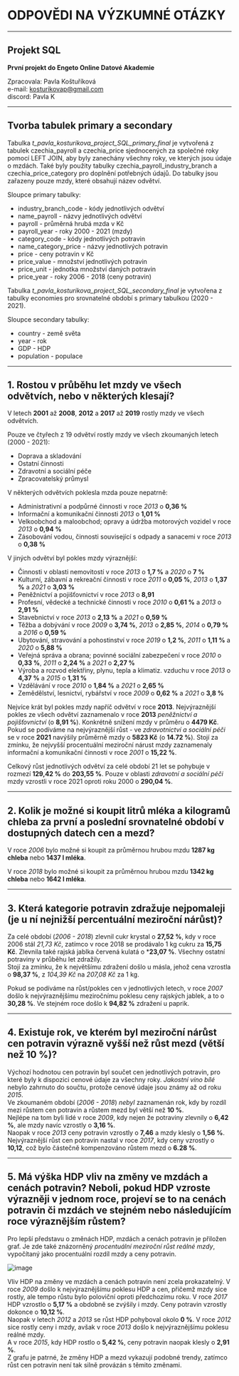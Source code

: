 # ODPOVĚDI NA VÝZKUMNÉ OTÁZKY
---

## Projekt SQL  
**První projekt do Engeto Online Datové Akademie** 

Zpracovala: Pavla Koštuříková  
e-mail: kosturikovap@gmail.com  
discord: Pavla K  

---

## Tvorba tabulek primary a secondary

Tabulka *t_pavla_kosturikova_project_SQL_primary_final* je vytvořená z tabulek czechia_payroll a czechia_price sjednocených za společné roky pomocí LEFT JOIN, aby byly zanechány všechny roky, ve kterých jsou údaje o mzdách. Také byly použity tabulky czechia_payroll_industry_branch a czechia_price_category pro doplnění potřebných údajů.
Do tabulky jsou zařazeny pouze mzdy, které obsahují název odvětví.

  Sloupce primary tabulky:
- industry_branch_code - kódy jednotlivých odvětví
- name_payroll - názvy jednotlivých odvětví
- payroll - průměrná hrubá mzda v Kč
- payroll_year - roky 2000 - 2021 (mzdy)
- category_code - kódy jednotlivých potravin
- name_category_price - názvy jednotlivých potravin
- price - ceny potravin v Kč
- price_value - množství jednotlivých potravin
- price_unit - jednotka množství daných potravin
- price_year - roky 2006 - 2018 (ceny potravin)
  
Tabulka *t_pavla_kosturikova_project_SQL_secondary_final* je vytvořena z tabulky economies pro srovnatelné období s primary tabulkou (2020 - 2021).

Sloupce secondary tabulky:
- country - země světa
- year - rok
- GDP - HDP
- population - populace

---

## 1. Rostou v průběhu let mzdy ve všech odvětvích, nebo v některých klesají?

V letech **2001** až **2008**, **2012** a **2017** až **2019** rostly mzdy ve všech odvětvích.

Pouze ve čtyřech z 19 odvětví rostly mzdy ve všech zkoumaných letech (2000 - 2021):
- Doprava a skladování 
- Ostatní činnosti
- Zdravotní a sociální péče
- Zpracovatelský průmysl

V některých odvětvích poklesla mzda pouze nepatrně:
- Administrativní a podpůrné činnosti v roce *2013* o **0,36 %**
- Informační a komunikační činnosti *2013* o **1,01 %**
- Velkoobchod a maloobchod; opravy a údržba motorových vozidel v roce *2013* o **0,94 %**
- Zásobování vodou, činnosti související s odpady a sanacemi v roce *2013* o **0,38 %**

V jiných odvětví byl pokles mzdy výraznější:
- Činnosti v oblasti nemovitostí v roce *2013* o **1,7 %** a *2020* o **7 %**
- Kulturní, zábavní a rekreační činnosti v roce *2011* o **0,05 %**, *2013* o **1,37 %** a *2021* o **3,03 %**
- Peněžnictví a pojišťovnictví v roce *2013* o **8,91**
- Profesní, vědecké a technické činnosti v roce *2010* o **0,61 %** a *2013* o **2,91 %**
- Stavebnictví v roce *2013* o **2,13 %** a *2021* o **0,59 %**
- Těžba a dobývání v roce *2009* o **3,74 %**, *2013* o **2,85 %**, *2014* o **0,79 %** a *2016* o **0,59 %** 
- Ubytování, stravování a pohostinství v roce *2019* o **1,2 %**, *2011* o **1,11 %** a *2020* o **5,88 %**
- Veřejná správa a obrana; povinné sociální zabezpečení v roce *2010* o **0,33 %**, *2011* o **2,24 %** a *2021* o **2,27 %**
- Výroba a rozvod elektřiny, plynu, tepla a klimatiz. vzduchu v roce *2013* o **4,37 %** a *2015* o **1,31 %**
- Vzdělávání v roce *2010* o **1,84 %** a *2021* o **2,65 %**
- Zemědělství, lesnictví, rybářství v roce *2009* o **0,62 %** a *2021* o **3,8 %**

Nejvíce krát byl pokles mzdy napříč odvětví v roce **2013**. Nejvýraznější pokles ze všech odvětví zaznamenalo v roce **2013** *peněžnictví a pojišťovnictví* (o **8,91 %**). Konkrétně snížení mzdy v průměru o **4479 Kč**.  
Pokud se podíváme na nejvýraznější růst - ve *zdravotnictví a sociální péči* se v roce **2021** navýšily průměrně mzdy o **5823 Kč** (o **14.72 %**). Stojí za zmínku, že nejvyšší procentuální meziroční nárust mzdy zaznamenaly informační a komunikační činnosti v roce *2001* o **15,22 %**.

Celkový růst jednotlivých odvětví za celé období 21 let se pohybuje v rozmezí **129,42 %** do **203,55 %**. Pouze v oblasti *zdravotní a sociální péči* mzdy vzrostli v roce 2021 oproti roku 2000 o **290,04 %**.

---

## 2. Kolik je možné si koupit litrů mléka a kilogramů chleba za první a poslední srovnatelné období v dostupných datech cen a mezd?

V roce *2006* bylo možné si koupit za průměrnou hrubou mzdu **1287 kg chleba** nebo **1437 l mléka**.

V roce *2018* bylo možné si koupit za průměrnou hrubou mzdu **1342 kg chleba** nebo **1642 l mléka**.

---

## 3. Která kategorie potravin zdražuje nejpomaleji (je u ní nejnižší percentuální meziroční nárůst)?

Za celé období (*2006 - 2018*) zlevnil cukr krystal o **27,52 %**, kdy v roce 2006 stál *21,73 Kč*, zatímco v roce 2018 se prodávalo 1 kg cukru za **15,75 Kč**. Zlevnila také rajská jablka červená kulatá o ***23,07 %**. Všechny ostatní potraviny v průběhu let zdražily.  
Stojí za zmínku, že k největšímu zdražení došlo u másla, jehož cena vzrostla o **98,37 %**, z *104,39 Kč* na *207,08 Kč* za 1 kg.

Pokud se podíváme na růst/pokles cen v jednotlivých letech, v roce *2007* došlo k nejvýraznějšímu meziročnímu poklesu ceny rajských jablek, a to o **30,28 %**. Ve stejném roce došlo k **94,82 %** zdražení u paprik.

---

## 4. Existuje rok, ve kterém byl meziroční nárůst cen potravin výrazně vyšší než růst mezd (větší než 10 %)?

Výchozí hodnotou cen potravin byl součet cen jednotlivých potravin, pro které byly k dispozici cenové údaje za všechny roky. *Jakostní víno bílé* nebylo zahrnuto do součtu, protože cenové údaje jsou známy až od roku *2015*.   
Ve zkoumaném období (*2006 - 2018*) *nebyl* zaznamenán rok, kdy by rozdíl mezi růstem cen potravin a růstem mezd byl větší než **10 %**.  
Nejlépe na tom byli lidé v roce *2009*, kdy nejen že potraviny zlevnily o **6,42 %**, ale mzdy navíc vzrostly o **3,16 %**.  
Naopak v roce *2013* ceny potravin vzrostly o **7,46** a mzdy klesly o **1,56 %**.  
Nejvýraznější růst cen potravin nastal v roce *2017*, kdy ceny vzrostly o **10,12**, což bylo částečně kompenzováno růstem mezd o **6.28 %**.  

---

## 5. Má výška HDP vliv na změny ve mzdách a cenách potravin? Neboli, pokud HDP vzroste výrazněji v jednom roce, projeví se to na cenách potravin či mzdách ve stejném nebo následujícím roce výraznějším růstem?

Pro lepší představu o změnách HDP, mzdách a cenách potravin je přiložen graf. Je zde také znázorněný *procentuální meziroční růst reálné mzdy*, vypočítaný jako procentuální rozdíl mzdy a ceny potravin.

![image](https://github.com/user-attachments/assets/14831e36-6530-4193-92d2-a3f6c236eab0)

Vliv HDP na změny ve mzdách a cenách potravin není zcela prokazatelný. V roce *2009* došlo k nejvýraznějšímu poklesu HDP a cen, přičemž mzdy sice rostly, ale tempo růstu bylo poloviční oproti předchozímu roku. V roce *2017* HDP vzrostlo o **5,17 %** a obdobně se zvýšily i mzdy. Ceny potravin vzrostly dokonce o **10,12 %**.   
Naopak v letech *2012* a *2013* se růst HDP pohyboval okolo **0 %**. V roce *2012* sice rostly ceny i mzdy, avšak v roce *2013* došlo k nejvýraznějšímu poklesu reálné mzdy.   
A v roce *2015*, kdy HDP rostlo o **5,42 %**, ceny potravin naopak klesly o **2,91 %**.  
Z grafu je patrné, že změny HDP a mezd vykazují podobné trendy, zatímco růst cen potravin není tak silně provázán s těmito změnami.

